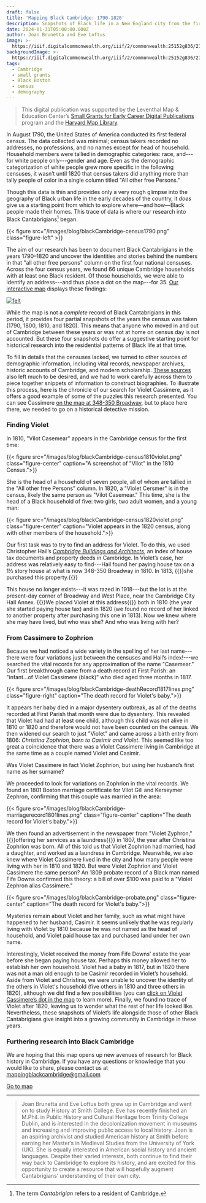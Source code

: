 ```yaml
---
draft: false
title: 'Mapping Black Cambridge: 1790-1820'
description: Snapshots of Black life in a New England city from the first four federal censuses, 1790–1820
date: 2024-01-31T05:00:00.000Z
author: Joan Brunetta and Eve Loftus
image: >-
  https://iiif.digitalcommonwealth.org/iiif/2/commonwealth:25152g836/277,250,2927,2082/1200,/0/default.jpg
backgroundImage: >-
  https://iiif.digitalcommonwealth.org/iiif/2/commonwealth:25152g836/277,250,2927,2082/1200,/0/default.jpg
tags:
  - Cambridge
  - small grants
  - Black Boston
  - census
  - demography
---
```


> This digital publication was supported by the Leventhal Map & Education Center’s [Small Grants for Early Career Digital Publications](https://www.leventhalmap.org/research/digital-publication-small-grants/) program and the [Harvard Map Library](https://library.harvard.edu/libraries/harvard-map-collection).

In August 1790, the United States of America conducted its first federal census. The data collected was minimal; census takers recorded no addresses, no professions, and no names except for head of household. Household members were tallied in demographic categories: race, and---for white people only---gender and age. Even as the demographic categorization of white people grew more specific in the following censuses, it wasn’t until 1820 that census takers did anything more than tally people of color in a single column titled "All other free Persons."

Though this data is thin and provides only a very rough glimpse into the geography of Black urban life in the early decades of the country, it _does_ give us a starting point from which to explore where—and how—Black people made their homes. This trace of data is where our research into Black Cantabrigians[^1] began.

{{< figure src="/images/blog/blackCambridge-census1790.png" class="figure-left" >}}

The aim of our research has been to document Black Cantabrigians in the years 1790–1820 and uncover the identities and stories behind the numbers in that "all other free persons" column on the first four national censuses. Across the four census years, we found 66 unique Cambridge households with at least one Black resident. Of those households, we were able to identify an address---and thus place a dot on the map---for 35. [Our interactive map](https://felt.com/map/Mapping-Black-Cambridge-1790-1820-Snapshots-from-the-First-Four-Federal-Censuses-ghIMa0VXTy6XhXh9A1g2bhA?loc=42.36999,-71.09789,12.89z&share=1) displays these findings:

[![felt](/images/blog/blackCambridge-map.png)](https://felt.com/map/Mapping-Black-Cambridge-1790-1820-Snapshots-from-the-First-Four-Federal-Censuses-ghIMa0VXTy6XhXh9A1g2bhA?loc=42.36999,-71.09789,12.89z&share=1)

While the map is not a _complete_ record of Black Cantabrigians in this period, it provides four partial snapshots of the years the census was taken (1790, 1800, 1810, and 1820). This means that anyone who moved in and out of Cambridge between these years or was not at home on census day is not accounted. But these four snapshots do offer a suggestive starting point for historical research into the residential patterns of Black life at that time.

To fill in details that the censuses lacked, we turned to other sources of demographic information, including vital records, newspaper archives, historic accounts of Cambridge, and modern scholarship. [These sources](https://mappingblackcambridge.notion.site/mappingblackcambridge/Mapping-Black-Cambridge-12d830fdf7ce487d997e151a807f7f01) also left much to be desired, and we had to work carefully across them to piece together snippets of information to construct biographies. To illustrate this process, here is the chronicle of our search for Violet Cassimere, as it offers a good example of some of the puzzles this research presented. You can see Cassimere [on the map at 348-350 Broadway](https://felt.com/map/Mapping-Black-Cambridge-1790-1820-Snapshots-from-the-First-Four-Federal-Censuses-ghIMa0VXTy6XhXh9A1g2bhA?loc=42.370403,-71.103748,16.98z), but to place here there, we needed to go on a historical detective mission.

### Finding Violet

In 1810, "Vilot Casemear" appears in the Cambridge census for the first time:

{{< figure src="/images/blog/blackCambridge-census1810violet.png" class="figure-center" caption="A screenshot of \"Vilot\" in the 1810 Census.">}}

She is the head of a household of seven people, all of whom are tallied in the "All other free Persons" column. In 1820, a "Violet Cersmer" is in the census, likely the same person as "Vilot Casemear." This time, she is the head of a Black household of five: two girls, two adult women, and a young man:

{{< figure src="/images/blog/blackCambridge-census1820violet.png" class="figure-center" caption="Violet appears in the 1820 census, along with other members of the household.">}}

Our first task was to try to find an address for Violet. To do this, we used Christopher Hail’s *[Cambridge Buildings and Architects](https://wayback.archive-it.org/5488/20170330145516/http://hul.harvard.edu/lib/archives/refshelf/cba/)*, an index of house tax documents and property deeds in Cambridge. In Violet’s case, her address was relatively easy to find---Hail found her paying house tax on a 1½ story house at what is now 348-350 Broadway in 1810. In 1813, {{<popup img-src="/images/blog/blackCambridge-deedlines.png" >}}she purchased this property.{{</popup>}}

This house no longer exists---it was razed in 1918---but the lot is at the present-day corner of Broadway and West Place, near the Cambridge City Hall Annex. {{<popup img-src="/images/blog/blackCambridge-closeup1820.png" >}}We placed Violet at this address{{</popup>}} both in 1810 (the year she started paying house tax) and in 1820 (we found no record of her linked to another property after purchasing this one in 1813). Now we knew where she may have lived, but who was she? And who was living with her? 

### From Cassimere to Zophrion

Because we had noticed a wide variety in the spelling of her last name---there were four variations just between the censuses and Hail’s index!---we searched the vital records for any approximation of the name "Casemear." Our first breakthrough came from a death record at First Parish: an "infant...of Violet Cassimere (black)" who died aged three months in 1817.

{{< figure src="/images/blog/blackCambridge-deathRecord1817lines.png" class="figure-right" caption="The death record for Violet's baby.">}}

It appears her baby died in a major dysentery outbreak, as all of the deaths recorded at First Parish that month were due to dysentery. This revealed that Violet had had at least one child, although this child was not alive in 1810 or 1820 and therefore would not have been counted on the census. We then widened our search to just "Violet" and came across a birth entry from 1806: *Christina Zophrion, born to Casimir and Violet*. This seemed like too great a coincidence that there was a Violet Cassimere living in Cambridge at the same time as a couple named Violet and Casimir.

Was Violet Cassimere in fact Violet Zophrion, but using her husband’s first name as her surname? 

We proceeded to look for variations on Zophrion in the vital records. We found an 1801 Boston marriage certificate for Vilot Gill and Kerseymer Zephron, confirming that this couple was married in the area:

{{< figure src="/images/blog/blackCambridge-marriagerecord1801lines.png" class="figure-center" caption="The death record for Violet's baby.">}}

We then found an advertisement in the newspaper from "Violet Zyphron," {{<popup img-src="/images/blog/blackCambridge-laundressAd.png">}}offering her services as a laundress{{</popup>}} in 1807, the year after Christina Zophrion was born. All of this told us that Violet Zophrion had married, had a daughter, and worked as a laundress in Cambridge. Meanwhile, we also knew where Violet Cassimere lived in the city and how many people were living with her in 1810 and 1820. But were Violet Zophrion and Violet Cassimere the same person? An 1809 probate record of a Black man named Fife Downs confirmed this theory: a bill of over $100 was paid to a "Violet Zephron alias Cassimere."

{{< figure src="/images/blog/blackCambridge-probate.png" class="figure-center" caption="The death record for Violet's baby.">}}

Mysteries remain about Violet and her family, such as what might have happened to her husband, Casimir. It seems unlikely that he was regularly living with Violet by 1810 because he was not named as the head of household, and Violet paid house tax and purchased land under her own name.

Interestingly, Violet received the money from Fife Downs’ estate the year before she began paying house tax. Perhaps this money allowed her to establish her own household. Violet had a baby in 1817, but in 1820 there was not a man old enough to be Casimir recorded in Violet’s household. Aside from Violet and Christina, we were unable to uncover the identity of the others in Violet's household (five others in 1810 and three others in 1820), although we did find a few possibilities (you can [click on Violet Cassimere’s dot in the map](https://felt.com/map/Mapping-Black-Cambridge-1790-1820-Snapshots-from-the-First-Four-Federal-Censuses-ghIMa0VXTy6XhXh9A1g2bhA?loc=42.370333,-71.103786,20.92z) to learn more). Finally, we found no trace of Violet after 1820, leaving us to wonder what the rest of her life looked like. Nevertheless, these snapshots of Violet’s life alongside those of other Black Cantabrigians give insight into a growing community in Cambridge in these years.

### Furthering research into Black Cambridge

We are hoping that this map opens up new avenues of research for Black history in Cambridge. If you have any questions or knowledge that you would like to share, please contact us at mappingblackcambridge@gmail.com 

<a href="https://felt.com/map/Mapping-Black-Cambridge-1790-1820-Snapshots-from-the-First-Four-Federal-Censuses-ghIMa0VXTy6XhXh9A1g2bhA?loc=42.36999,-71.09789,12.89z&share=1" class="btn btn-md btn-outline-primary">Go to map</a>

---

> Joan Brunetta and Eve Loftus both grew up in Cambridge and went on to study History at Smith College. Eve has recently finished an M.Phil. in Public History and Cultural Heritage from Trinity College Dublin, and is interested in the decolonization movement in museums and increasing and improving public access to local history. Joan is an aspiring archivist and studied American history at Smith before earning her Master’s in Medieval Studies from the University of York (UK). She is equally interested in American social history and ancient languages. Despite their varied interests, both continue to find their way back to Cambridge to explore its history, and are excited for this opportunity to create a resource that will hopefully augment Cantabrigians’ understanding of their own city.

[^1]: The term *Cantabrigian* refers to a resident of Cambridge.
